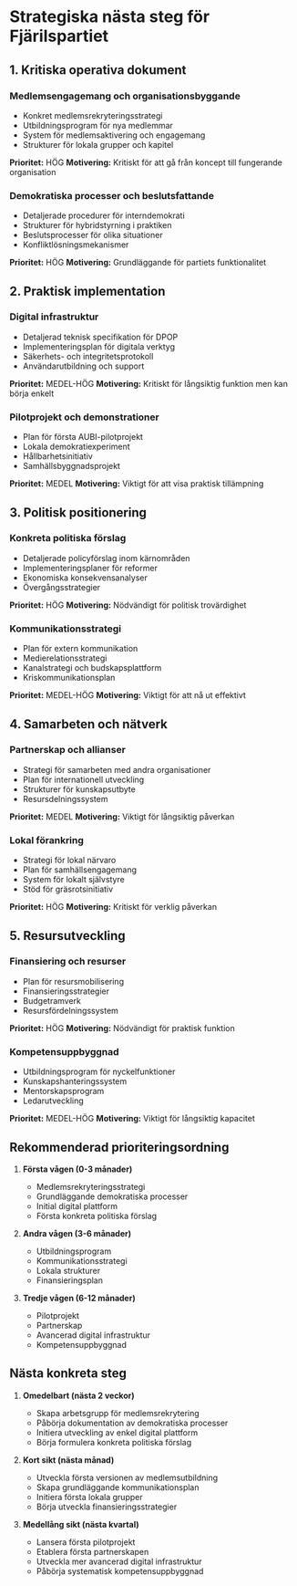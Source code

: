# Strategiska nästa steg för Fjärilspartiet

## 1. Kritiska operativa dokument

### Medlemsengagemang och organisationsbyggande
- Konkret medlemsrekryteringsstrategi
- Utbildningsprogram för nya medlemmar
- System för medlemsaktivering och engagemang
- Strukturer för lokala grupper och kapitel

**Prioritet:** HÖG
**Motivering:** Kritiskt för att gå från koncept till fungerande organisation

### Demokratiska processer och beslutsfattande
- Detaljerade procedurer för interndemokrati
- Strukturer för hybridstyrning i praktiken
- Beslutsprocesser för olika situationer
- Konfliktlösningsmekanismer

**Prioritet:** HÖG
**Motivering:** Grundläggande för partiets funktionalitet

## 2. Praktisk implementation

### Digital infrastruktur
- Detaljerad teknisk specifikation för DPOP
- Implementeringsplan för digitala verktyg
- Säkerhets- och integritetsprotokoll
- Användarutbildning och support

**Prioritet:** MEDEL-HÖG
**Motivering:** Kritiskt för långsiktig funktion men kan börja enkelt

### Pilotprojekt och demonstrationer
- Plan för första AUBI-pilotprojekt
- Lokala demokratiexperiment
- Hållbarhetsinitiativ
- Samhällsbyggnadsprojekt

**Prioritet:** MEDEL
**Motivering:** Viktigt för att visa praktisk tillämpning

## 3. Politisk positionering

### Konkreta politiska förslag
- Detaljerade policyförslag inom kärnområden
- Implementeringsplaner för reformer
- Ekonomiska konsekvensanalyser
- Övergångsstrategier

**Prioritet:** HÖG
**Motivering:** Nödvändigt för politisk trovärdighet

### Kommunikationsstrategi
- Plan för extern kommunikation
- Medierelationsstrategi
- Kanalstrategi och budskapsplattform
- Kriskommunikationsplan

**Prioritet:** MEDEL-HÖG
**Motivering:** Viktigt för att nå ut effektivt

## 4. Samarbeten och nätverk

### Partnerskap och allianser
- Strategi för samarbeten med andra organisationer
- Plan för internationell utveckling
- Strukturer för kunskapsutbyte
- Resursdelningssystem

**Prioritet:** MEDEL
**Motivering:** Viktigt för långsiktig påverkan

### Lokal förankring
- Strategi för lokal närvaro
- Plan för samhällsengagemang
- System för lokalt självstyre
- Stöd för gräsrotsinitiativ

**Prioritet:** HÖG
**Motivering:** Kritiskt för verklig påverkan

## 5. Resursutveckling

### Finansiering och resurser
- Plan för resursmobilisering
- Finansieringsstrategier
- Budgetramverk
- Resursfördelningssystem

**Prioritet:** HÖG
**Motivering:** Nödvändigt för praktisk funktion

### Kompetensuppbyggnad
- Utbildningsprogram för nyckelfunktioner
- Kunskapshanteringssystem
- Mentorskapsprogram
- Ledarutveckling

**Prioritet:** MEDEL-HÖG
**Motivering:** Viktigt för långsiktig kapacitet

## Rekommenderad prioriteringsordning

1. **Första vågen (0-3 månader)**
   - Medlemsrekryteringsstrategi
   - Grundläggande demokratiska processer
   - Initial digital plattform
   - Första konkreta politiska förslag

2. **Andra vågen (3-6 månader)**
   - Utbildningsprogram
   - Kommunikationsstrategi
   - Lokala strukturer
   - Finansieringsplan

3. **Tredje vågen (6-12 månader)**
   - Pilotprojekt
   - Partnerskap
   - Avancerad digital infrastruktur
   - Kompetensuppbyggnad

## Nästa konkreta steg

1. **Omedelbart (nästa 2 veckor)**
   - Skapa arbetsgrupp för medlemsrekrytering
   - Påbörja dokumentation av demokratiska processer
   - Initiera utveckling av enkel digital plattform
   - Börja formulera konkreta politiska förslag

2. **Kort sikt (nästa månad)**
   - Utveckla första versionen av medlemsutbildning
   - Skapa grundläggande kommunikationsplan
   - Initiera första lokala grupper
   - Börja utveckla finansieringsstrategier

3. **Medellång sikt (nästa kvartal)**
   - Lansera första pilotprojekt
   - Etablera första partnerskapen
   - Utveckla mer avancerad digital infrastruktur
   - Påbörja systematisk kompetensuppbyggnad
